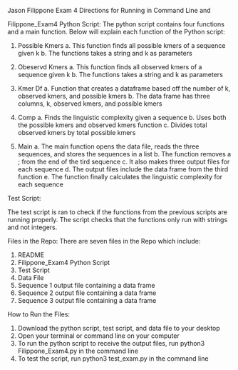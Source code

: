 Jason Filippone
Exam 4 Directions for Running in Command Line and 


Filippone_Exam4 Python Script:
The python script contains four functions and a main function. Below will explain each function of the Python script:

1. Possible Kmers
  a. This function finds all possible kmers of a sequence given k
  b. The functions takes a string and k as parameters 
  
2. Obeservd Kmers
  a. This function finds all observed kmers of a sequence given k
  b. The functions takes a string and k as parameters 

3. Kmer Df
  a. Function that creates a dataframe based off the number of k, observed kmers,          and possible kmers
  b. The data frame has three columns, k, observed kmers, and possible kmers
  
4. Comp
  a. Finds the linguistic complexity given a sequence
  b. Uses both the possible kmers and observed kmers function
  c. Divides total observed kmers by total possible kmers
  
5. Main
  a. The main function opens the data file, reads the three sequences, and stores the      sequences in a list
  b. The function removes a ; from the end of the tird sequence
  c. It also makes three output files for each sequence
  d. The output files include the data frame from the third function
  e. The function finally calculates the linguistic complexity for each sequence
  
Test Script:

The test script is ran to check if the functions from the previous scripts are running properly. The script checks that the functions only run with strings and not integers.

Files in the Repo:
There are seven files in the Repo which include:
1. README
2. Filippone_Exam4 Python Script
3. Test Script
4. Data File
5. Sequence 1 output file containing a data frame
6. Sequence 2 output file containing a data frame
7. Sequence 3 output file containing a data frame

How to Run the Files:
1. Download the python script, test script, and data file to your desktop
2. Open your terminal or command line on your computer
3. To run the python script to receive the output files, run python3 Filippone_Exam4.py in the command line
4. To test the script, run python3 test_exam.py in the command line


